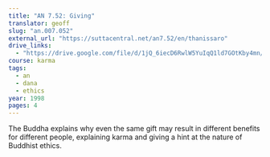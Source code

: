 ```yaml
---
title: "AN 7.52: Giving"
translator: geoff
slug: "an.007.052"
external_url: "https://suttacentral.net/an7.52/en/thanissaro"
drive_links:
  - "https://drive.google.com/file/d/1jQ_6iecD6RwlW5YuIqQ1ld7GOtKby4mn/view?usp=drivesdk"
course: karma
tags:
  - an
  - dana
  - ethics
year: 1998
pages: 4
---
```


The Buddha explains why even the same gift may result in different benefits for different people, explaining karma and giving a hint at the nature of Buddhist ethics.


